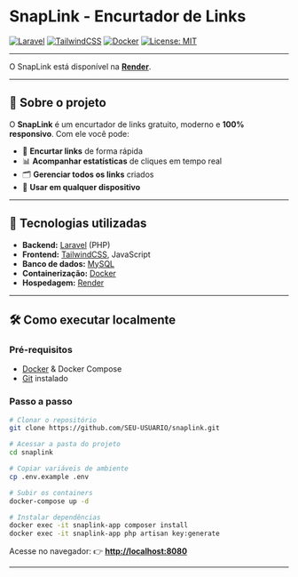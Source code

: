 # **SnapLink - Encurtador de Links**

[![Laravel](https://img.shields.io/badge/Laravel-10.x-red?logo=laravel)](https://laravel.com/)
[![TailwindCSS](https://img.shields.io/badge/TailwindCSS-3.x-06B6D4?logo=tailwindcss)](https://tailwindcss.com/)
[![Docker](https://img.shields.io/badge/Docker-20.x-2496ED?logo=docker)](https://www.docker.com/)
[![License: MIT](https://img.shields.io/badge/License-MIT-yellow.svg)](LICENSE)

---

O SnapLink está disponível na **[Render]([https://render.com/](https://snaplink-vkvv.onrender.com/))**.

---


## **📖 Sobre o projeto**

O **SnapLink** é um encurtador de links gratuito, moderno e **100% responsivo**.
Com ele você pode:

* 🔗 **Encurtar links** de forma rápida
* 📊 **Acompanhar estatísticas** de cliques em tempo real
* 🗂 **Gerenciar todos os links** criados
* 📱 **Usar em qualquer dispositivo**

---

## **🚀 Tecnologias utilizadas**

* **Backend:** [Laravel](https://laravel.com/) (PHP)
* **Frontend:** [TailwindCSS](https://tailwindcss.com/), JavaScript
* **Banco de dados:** [MySQL](https://www.mysql.com/)
* **Containerização:** [Docker](https://www.docker.com/)
* **Hospedagem:** [Render](https://render.com/)

---

## **🛠 Como executar localmente**

### **Pré-requisitos**

* [Docker](https://www.docker.com/) & Docker Compose
* [Git](https://git-scm.com/) instalado

### **Passo a passo**

```bash
# Clonar o repositório
git clone https://github.com/SEU-USUARIO/snaplink.git

# Acessar a pasta do projeto
cd snaplink

# Copiar variáveis de ambiente
cp .env.example .env

# Subir os containers
docker-compose up -d

# Instalar dependências
docker exec -it snaplink-app composer install
docker exec -it snaplink-app php artisan key:generate
```

Acesse no navegador:
👉 **[http://localhost:8080](http://localhost:8080)**

---
